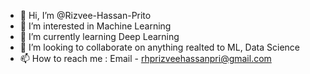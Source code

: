- 👋 Hi, I’m @Rizvee-Hassan-Prito
- 👀 I’m interested in Machine Learning
- 🌱 I’m currently learning Deep Learning
- 💞️ I’m looking to collaborate on anything realted to ML, Data Science
- 📫 How to reach me : Email - rhprizveehassanpri@gmail.com

<!---
Rizvee-Hassan-Prito/Rizvee-Hassan-Prito is a ✨ special ✨ repository because its `README.md` (this file) appears on your GitHub profile.
You can click the Preview link to take a look at your changes.
--->
